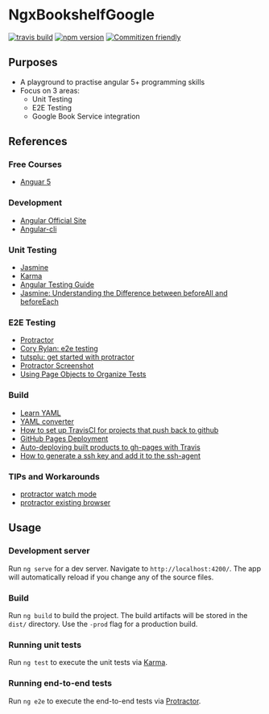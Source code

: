 # NgxBookshelfGoogle
[![travis build ](https://travis-ci.org/johnking/ngx-bookshelf-google.svg)](https://travis-ci.org/johnking/ngx-bookshelf-google)
[![npm version](https://badge.fury.io/js/ngx-bookshelf-google.svg)](https://badge.fury.io/js/ngx-bookshelf-google)
[![Commitizen friendly](https://img.shields.io/badge/commitizen-friendly-brightgreen.svg)](http://commitizen.github.io/cz-cli/)

## Purposes
- A playground to practise angular 5+ programming skills
- Focus on 3 areas:
  - Unit Testing
  - E2E Testing
  - Google Book Service integration

## References

### Free Courses
- [Anguar 5](https://codecraft.tv/courses/angular/)

### Development
- [Angular Official Site](https://angular.io/)
- [Angular-cli](https://cli.angular.io/)

### Unit Testing
- [Jasmine](https://jasmine.github.io/)
- [Karma](https://karma-runner.github.io/2.0/index.html)
- [Angular Testing Guide](https://angular.io/guide/testing)
- [Jasmine: Understanding the Difference between beforeAll and beforeEach](http://breazeal.com/blog/jasmineBefore.html)

### E2E Testing
- [Protractor](http://www.protractortest.org/#/)
- [Cory Rylan: e2e testing](https://coryrylan.com/blog/introduction-to-e2e-testing-with-the-angular-cli-and-protractor)
- [tutsplu: get started with protractor](https://code.tutsplus.com/tutorials/getting-started-with-end-to-end-testing-in-angular-using-protractor--cms-29318)
- [Protractor Screenshot](https://github.com/azachar/protractor-screenshoter-plugin)
- [Using Page Objects to Organize Tests](http://www.protractortest.org/#/page-objects)

### Build
- [Learn YAML](https://learnxinyminutes.com/docs/yaml/)
- [YAML converter](https://codebeautify.org/yaml-to-json-xml-csv)
- [How to set up TravisCI for projects that push back to github](https://gist.github.com/willprice/e07efd73fb7f13f917ea)
- [GitHub Pages Deployment](https://docs.travis-ci.com/user/deployment/pages/)
- [Auto-deploying built products to gh-pages with Travis](https://gist.github.com/domenic/ec8b0fc8ab45f39403dd)
- [ How to generate a ssh key and add it to the ssh-agent ](https://help.github.com/articles/generating-a-new-ssh-key-and-adding-it-to-the-ssh-agent/)
### TIPs and Workarounds
- [protractor watch mode ](https://github.com/angular/angular-cli/issues/2861)
- [protractor existing browser](https://stackoverflow.com/questions/38451848/how-to-connect-and-re-use-an-already-opened-browser-window-in-protractor)

## Usage
### Development server

Run `ng serve` for a dev server. Navigate to `http://localhost:4200/`. The app will automatically reload if you change any of the source files.

### Build

Run `ng build` to build the project. The build artifacts will be stored in the `dist/` directory. Use the `-prod` flag for a production build.

### Running unit tests

Run `ng test` to execute the unit tests via [Karma](https://karma-runner.github.io).

### Running end-to-end tests

Run `ng e2e` to execute the end-to-end tests via [Protractor](http://www.protractortest.org/).
